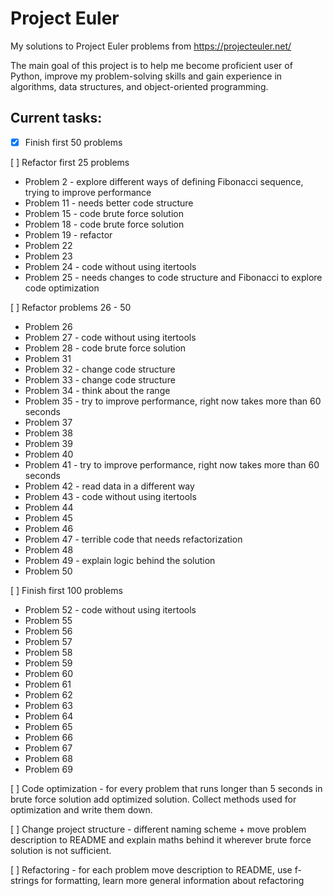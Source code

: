 # Project Euler

My solutions to Project Euler problems from https://projecteuler.net/

The main goal of this project is to help me become proficient user of Python, improve my problem-solving skills and 
gain experience in algorithms, data structures, and object-oriented programming.

## Current tasks:

- [x] Finish first 50 problems

[ ] Refactor first 25 problems 
 - Problem 2 - explore different ways of defining Fibonacci sequence, trying to improve performance
 - Problem 11 - needs better code structure
 - Problem 15 - code brute force solution
 - Problem 18 - code brute force solution
 - Problem 19 - refactor
 - Problem 22
 - Problem 23
 - Problem 24 - code without using itertools
 - Problem 25 - needs changes to code structure and Fibonacci to explore code optimization
 
 [ ] Refactor problems 26 - 50
 - Problem 26
 - Problem 27 - code without using itertools
 - Problem 28 - code brute force solution
 - Problem 31
 - Problem 32 - change code structure
 - Problem 33 - change code structure
 - Problem 34 - think about the range 
 - Problem 35 - try to improve performance, right now takes more than 60 seconds
 - Problem 37
 - Problem 38
 - Problem 39
 - Problem 40
 - Problem 41 - try to improve performance, right now takes more than 60 seconds
 - Problem 42 - read data in a different way
 - Problem 43 - code without using itertools
 - Problem 44
 - Problem 45
 - Problem 46
 - Problem 47 - terrible code that needs refactorization 
 - Problem 48
 - Problem 49 - explain logic behind the solution
 - Problem 50
 
[ ] Finish first 100 problems

 - Problem 52 - code without using itertools
 - Problem 55
 - Problem 56
 - Problem 57
 - Problem 58
 - Problem 59
 - Problem 60
 - Problem 61
 - Problem 62
 - Problem 63
 - Problem 64
 - Problem 65
 - Problem 66
 - Problem 67
 - Problem 68
 - Problem 69
 
[ ] Code optimization - for every problem that runs longer than 5 seconds in brute force solution add optimized solution. Collect methods used for optimization and write them down.

[ ] Change project structure - different naming scheme + move problem description to README and explain maths behind it wherever brute force solution is not sufficient.

[ ] Refactoring - for each problem move description to README, use f-strings for formatting, learn more general information about refactoring
